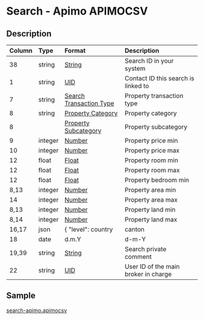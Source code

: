 # Search - Apimo APIMOCSV

## Description

| Column | Type | Format | Description |
| :--- | :--- | :--- | :--- |
| 38 | string | [String](https://en.wikipedia.org/wiki/String_(computer_science)) | Search ID in your system |
| 1 | string | [UID](https://en.wikipedia.org/wiki/Unique_identifier) | Contact ID this search is linked to |
| 7 | string | [Search Transaction Type](../values/search_transaction_type_id.md) | Property transaction type |
| 8 | string | [Property Category](../values/property_category_id.md) | Property category |
| 8 |  | [Property Subcategory](../values/property_subcategory_id.md) | Property subcategory |
| 9 | integer | [Number](https://en.wikipedia.org/wiki/Integer) | Property price min |
| 10 | integer | [Number](https://en.wikipedia.org/wiki/Integer) | Property price max |
| 12 | float | [Float](https://en.wikipedia.org/wiki/Decimal) | Property room min |
| 12 | float | [Float](https://en.wikipedia.org/wiki/Decimal) | Property room max |
| 12 | float | [Float](https://en.wikipedia.org/wiki/Decimal) | Property bedroom min |
| 8,13 | integer | [Number](https://en.wikipedia.org/wiki/Integer) | Property area min |
| 14 | integer | [Number](https://en.wikipedia.org/wiki/Integer) | Property area max |
| 8,13 | integer | [Number](https://en.wikipedia.org/wiki/Integer) | Property land min |
| 8,14 | integer | [Number](https://en.wikipedia.org/wiki/Integer) | Property land max |
| 16,17 | json | { "level": country|canton|district|zone|city|quarter, "name": string } | Search locations |
| 18 | date | d.m.Y | d-m-Y | Y-m-d | Search update date |
| 19,39 | string | [String](https://en.wikipedia.org/wiki/String_(computer_science)) | Search private comment |
| 22 | string | [UID](https://en.wikipedia.org/wiki/Unique_identifier) | User ID of the main broker in charge |

## Sample

[search-apimo.apimocsv](../samples/search-apimo.apimocsv)
```

```
